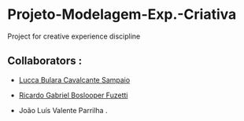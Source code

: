 # Projeto-Modelagem-Exp.-Criativa

Project for creative experience discipline

## Collaborators :

- [Lucca Bulara Cavalcante Sampaio](https://github.com/accuLucca)

- [Ricardo Gabriel Boslooper Fuzetti](https://github.com/RicardoFuzetti) 

- João Luís Valente Parrilha .
